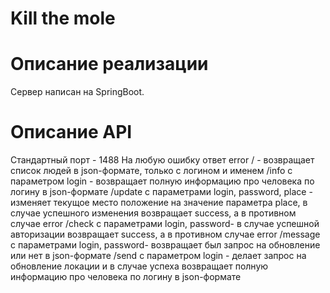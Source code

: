 # Kill the mole

# Описание реализации
Сервер написан на SpringBoot.

# Описание API
Стандартный порт - 1488
На любую ошибку ответ error
/ - возвращает список людей в json-формате, только с логином и именем
/info c параметром login - возвращает полную информацию про человека по логину в json-формате
/update с параметрами login, password, place - изменяет текущое место положение на значение параметра place,  в случае успешного изменения возвращает success, а в противном случае error
/check с параметрами login, password- в случае успешной авторизации возвращает success, а в противном случае error
/message с параметрами login, password- возвращает был запрос на обновление или нет в json-формате
/send c параметром login - делает запрос на обновление локации и в случае успеха возвращает полную информацию про человека по логину в json-формате

